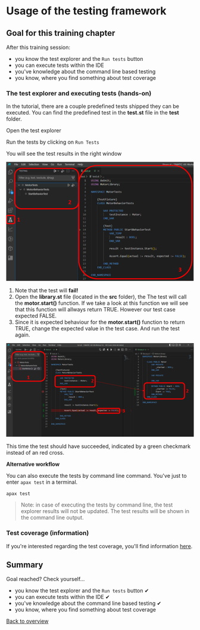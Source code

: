 # Usage of the testing framework

## Goal for this training chapter

After this training session:

- you know the test explorer and the `Run tests` button
- you can execute tests within the IDE
- you've knowledge about the command line based testing
- you know, where you find something about test coverage

### The test explorer and executing tests (hands-on)

In the tutorial, there are a couple predefined tests shipped they can be executed. You can find the predefined test in the **test.st** file in the **test** folder.

Open the test explorer

Run the tests by clicking on `Run Tests`

You will see the test results in the right window

![drawing](./assets/test.png)

1. Note that the test will **fail!**
2. Open the **library.st** file (located in the **src** folder), the The test will call the **motor.start()** function. If we take a look at this function we will see that this function will allways return TRUE. However our test case expected FALSE.
3. Since it is expected behaviour for the **motor.start()** function to return TRUE, change the expected value in the test case. And run the test again.

![drawing](./assets/testcompare.png)

This time the test should have succeeded, indicated by a green checkmark instead of an red cross.

**Alternative workflow**

You can also execute the tests by command line command. You've just to enter `apax test` in a terminal.

```iec-st
apax test
```

> Note: in case of executing the tests by command line, the test explorer results will not be updated. The test results will be shown in the command line output.

### Test coverage (information)

If you're interested regarding the test coverage, you'll find information [here](https://console.prod.ax.siemens.cloud/docs/axunit/coverage).

## Summary

Goal reached? Check yourself...

- you know the test explorer and the `Run tests` button ✔
- you can execute tests within the IDE ✔
- you've knowledge about the command line based testing ✔
- you know, where you find something about test coverage

[Back to overview](./../README.md)
